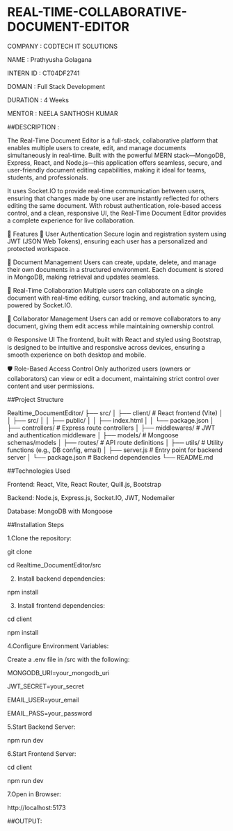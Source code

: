 # REAL-TIME-COLLABORATIVE-DOCUMENT-EDITOR

COMPANY : CODTECH IT SOLUTIONS

NAME : Prathyusha Golagana

INTERN ID : CT04DF2741

DOMAIN : Full Stack Development

DURATION : 4 Weeks

MENTOR : NEELA SANTHOSH KUMAR

##DESCRIPTION :

The Real-Time Document Editor is a full-stack, collaborative platform that enables multiple users to create, edit, and manage documents simultaneously in real-time. Built with the powerful MERN stack—MongoDB, Express, React, and Node.js—this application offers seamless, secure, and user-friendly document editing capabilities, making it ideal for teams, students, and professionals.

It uses Socket.IO to provide real-time communication between users, ensuring that changes made by one user are instantly reflected for others editing the same document. With robust authentication, role-based access control, and a clean, responsive UI, the Real-Time Document Editor provides a complete experience for live collaboration.

🚀 Features
🔐 User Authentication
Secure login and registration system using JWT (JSON Web Tokens), ensuring each user has a personalized and protected workspace.

📄 Document Management
Users can create, update, delete, and manage their own documents in a structured environment. Each document is stored in MongoDB, making retrieval and updates seamless.

🤝 Real-Time Collaboration
Multiple users can collaborate on a single document with real-time editing, cursor tracking, and automatic syncing, powered by Socket.IO.

👥 Collaborator Management
Users can add or remove collaborators to any document, giving them edit access while maintaining ownership control.

🌐 Responsive UI
The frontend, built with React and styled using Bootstrap, is designed to be intuitive and responsive across devices, ensuring a smooth experience on both desktop and mobile.

🛡️ Role-Based Access Control
Only authorized users (owners or collaborators) can view or edit a document, maintaining strict control over content and user permissions.

##Project Structure

Realtime_DocumentEditor/
├── src/
│   ├── client/           # React frontend (Vite)
│   │   ├── src/
│   │   ├── public/
│   │   ├── index.html
│   │   └── package.json
│   ├── controllers/      # Express route controllers
│   ├── middlewares/      # JWT and authentication middleware
│   ├── models/           # Mongoose schemas/models
│   ├── routes/           # API route definitions
│   ├── utils/            # Utility functions (e.g., DB config, email)
│   ├── server.js         # Entry point for backend server
│   └── package.json      # Backend dependencies
└── README.md

##Technologies Used

Frontend: React, Vite, React Router, Quill.js, Bootstrap

Backend: Node.js, Express.js, Socket.IO, JWT, Nodemailer

Database: MongoDB with Mongoose

##Installation Steps

1.Clone the repository:

git clone <repository-url>

cd Realtime_DocumentEditor/src

2. Install backend dependencies:

npm install

3. Install frontend dependencies:

cd client

npm install

4.Configure Environment Variables:

Create a .env file in /src with the following:

MONGODB_URI=your_mongodb_uri

JWT_SECRET=your_secret

EMAIL_USER=your_email

EMAIL_PASS=your_password

5.Start Backend Server:

npm run dev

6.Start Frontend Server:

cd client

npm run dev

7.Open in Browser:

http://localhost:5173

##OUTPUT:


